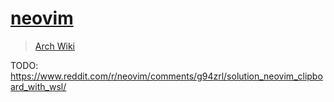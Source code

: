 # [neovim](https://github.com/neovim/neovim)

> [Arch Wiki](https://wiki.archlinux.org/index.php/Neovim)

TODO: <https://www.reddit.com/r/neovim/comments/g94zrl/solution_neovim_clipboard_with_wsl/>
